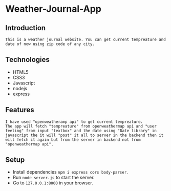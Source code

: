 # Weather-Journal-App

## Introduction

    This is a weather journal website. You can get current tempreature and date of now using zip code of any city.

## Technologies

- HTML5
- CSS3
- Javascript
- nodejs
- express

## Features

    I have used "openweatheramp api" to get current tempreature.
    The app will fetch "tempreature" from openweathermap api and "user feeling" from input "textbox" and the date using "Date library" in javascript the it will "post" it all to server in the backend then it will fetch it again but from the server in backend not from "openweathermap api".

## Setup

- Install dependencies `npm i express cors body-parser`.
- Run `node server.js` to start the server.
- Go to `127.0.0.1:8000` in your browser.
